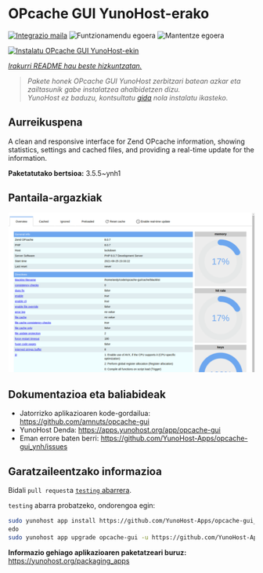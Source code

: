 <!--
Ohart ongi: README hau automatikoki sortu da <https://github.com/YunoHost/apps/tree/master/tools/readme_generator>ri esker
EZ editatu eskuz.
-->

# OPcache GUI YunoHost-erako

[![Integrazio maila](https://apps.yunohost.org/badge/integration/opcache-gui)](https://ci-apps.yunohost.org/ci/apps/opcache-gui/)
![Funtzionamendu egoera](https://apps.yunohost.org/badge/state/opcache-gui)
![Mantentze egoera](https://apps.yunohost.org/badge/maintained/opcache-gui)

[![Instalatu OPcache GUI YunoHost-ekin](https://install-app.yunohost.org/install-with-yunohost.svg)](https://install-app.yunohost.org/?app=opcache-gui)

*[Irakurri README hau beste hizkuntzatan.](./ALL_README.md)*

> *Pakete honek OPcache GUI YunoHost zerbitzari batean azkar eta zailtasunik gabe instalatzea ahalbidetzen dizu.*  
> *YunoHost ez baduzu, kontsultatu [gida](https://yunohost.org/install) nola instalatu ikasteko.*

## Aurreikuspena

A clean and responsive interface for Zend OPcache information, showing statistics, settings and cached files, and providing a real-time update for the information.


**Paketatutako bertsioa:** 3.5.5~ynh1

## Pantaila-argazkiak

![OPcache GUI(r)en pantaila-argazkia](./doc/screenshots/screenshot.png)

## Dokumentazioa eta baliabideak

- Jatorrizko aplikazioaren kode-gordailua: <https://github.com/amnuts/opcache-gui>
- YunoHost Denda: <https://apps.yunohost.org/app/opcache-gui>
- Eman errore baten berri: <https://github.com/YunoHost-Apps/opcache-gui_ynh/issues>

## Garatzaileentzako informazioa

Bidali `pull request`a [`testing` abarrera](https://github.com/YunoHost-Apps/opcache-gui_ynh/tree/testing).

`testing` abarra probatzeko, ondorengoa egin:

```bash
sudo yunohost app install https://github.com/YunoHost-Apps/opcache-gui_ynh/tree/testing --debug
edo
sudo yunohost app upgrade opcache-gui -u https://github.com/YunoHost-Apps/opcache-gui_ynh/tree/testing --debug
```

**Informazio gehiago aplikazioaren paketatzeari buruz:** <https://yunohost.org/packaging_apps>
